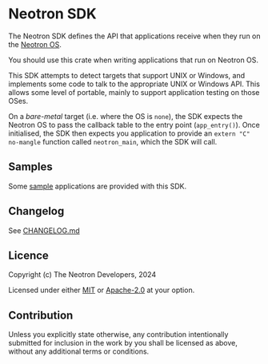 # Neotron SDK

The Neotron SDK defines the API that applications receive when they run on the
[Neotron OS](https://github.com/neotron-compute/neotron-os).

You should use this crate when writing applications that run on Neotron OS.

This SDK attempts to detect targets that support UNIX or Windows, and implements
some code to talk to the appropriate UNIX or Windows API. This allows some level
of portable, mainly to support application testing on those OSes.

On a *bare-metal* target (i.e. where the OS is `none`), the SDK expects the
Neotron OS to pass the callback table to the entry point (`app_entry()`). Once
initialised, the SDK then expects you application to provide an `extern "C"`
`no-mangle` function called `neotron_main`, which the SDK will call.

## Samples

Some [sample](./samples/README.md) applications are provided with this SDK.

## Changelog

See [CHANGELOG.md](./CHANGELOG.md)

## Licence

Copyright (c) The Neotron Developers, 2024

Licensed under either [MIT](./LICENSE-MIT) or [Apache-2.0](./LICENSE-APACHE) at
your option.

## Contribution

Unless you explicitly state otherwise, any contribution intentionally submitted
for inclusion in the work by you shall be licensed as above, without any
additional terms or conditions.

